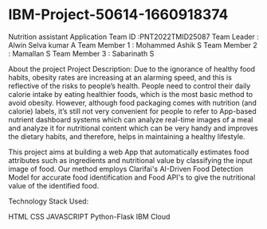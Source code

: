 # IBM-Project-50614-1660918374
Nutrition assistant Application
Team ID :PNT2022TMID25087
Team Leader   : Alwin Selva kumar A
Team Member 1 : Mohammed Ashik S
Team Member 2 : Mamallan S
Team Member 3 : Sabarinath S

About the project
Project Description:
Due to the ignorance of healthy food habits, obesity rates are increasing at an alarming speed, and this is reflective of the risks to people’s health. People need to control their daily calorie intake by eating healthier foods, which is the most basic method to avoid obesity. However, although food packaging comes with nutrition (and calorie) labels, it’s still not very convenient for people to refer to App-based nutrient dashboard systems which can analyze real-time images of a meal and analyze it for nutritional content which can be very handy and improves the dietary habits, and therefore, helps in maintaining a healthy lifestyle.

This project aims at building a web App that automatically estimates food attributes such as ingredients and nutritional value by classifying the input image of food. Our method employs Clarifai's AI-Driven Food Detection Model for accurate food identification and Food API's to give the nutritional value of the identified food.

Technology Stack Used:

HTML
CSS
JAVASCRIPT
Python-Flask
IBM Cloud


